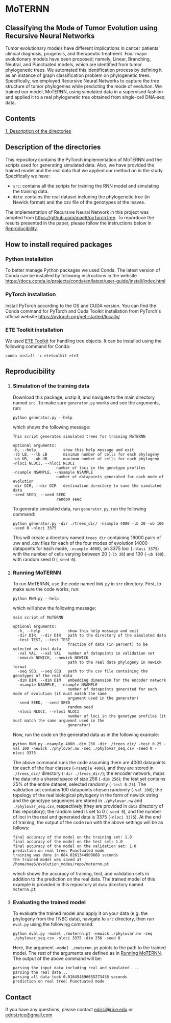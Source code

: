 # MoTERNN 
## Classifying the Mode of Tumor Evolution using Recursive Neural Networks
Tumor evolutionary models have different implications in cancer patients' clinical diagnosis, prognosis, and therapeutic treatment. Four major evolutionary models have been proposed; namely, Linear, Branching, Neutral, and Punctuated models, which are identified from tumor phylogenetic trees. We automated this identification process by defining it as an instance of graph classification problem on phylogenetic trees. Specifically, we employed Recursive Neural Networks to capture the tree structure of tumor phylogenies while predicting the mode of evolution. We trained our model, MoTERNN, using simulated data in a supervised fashion and applied it to a real phylogenetic tree obtained from single-cell DNA-seq data.
## Contents

[1. Description of the directories](#description-of-the-directories)

## Description of the directories
This repository contains the PyTorch implementation of MoTERNN and the scripts used for generating simulated data. Also, we have provided the trained model and the real data that we applied our method on in the study. Specifically we have:
- `src`: contains all the scripts for training the RNN model and simulating the training data.
- `data`: contains the real dataset including the phylogenetic tree (in Newick format) and the csv file of the genotypes at the leaves. 

The implementation of Recursive Neural Network in this project was adopted from https://github.com/mae6/pyTorchTree. To reporduce the results presented in the paper, please follow the instructions below in [Reproducibility](https://github.com/NakhlehLab/MoTERNN#reproducibility).
## How to install required packages
### Python installation
To better manage Python packages we used Conda. The latest version of Conda can be installed by following instructions in the website https://docs.conda.io/projects/conda/en/latest/user-guide/install/index.html

### PyTorch installation
Install PyTorch according to the OS and CUDA version. You can find the Conda command for PyTorch and Cuda Toolkit installation from PyTorch's official website https://pytorch.org/get-started/locally/

### ETE Toolkit installation
We used [ETE Toolkit](http://etetoolkit.org) for handling tree objects. It can be installed using the following command for Conda:
```
conda install -c etetoolkit ete3
```
## Reproducibility
  1. ### Simulation of the training data
     Download this package, unzip it, and navigate to the main directory named `src`. To make sure `generator.py` works and see the arguments, run:
     ```
     python generator.py --help
     ```
     which shows the following message:
     ```
     This script generates simulated trees for training MoTERNN
     
     optional arguments:
     -h, --help            show this help message and exit
     -lb LB, --lb LB       minimum number of cells for each phylogeny
     -ub UB, --ub UB       maximum number of cells for each phylogeny
     -nloci NLOCI, --nloci NLOCI
                        number of loci in the genotype profiles
     -nsample NSAMPLE, --nsample NSAMPLE
                        number of datapoints generated for each mode of evolution
     -dir DIR, --dir DIR   destination directory to save the simulated data
     -seed SEED, --seed SEED
                        random seed
     ```
     To generate simulated data, run `generator.py`, run the following command:
     ```
     python generator.py -dir ./trees_dir/ -nsample 4000 -lb 20 -ub 100 -seed 0 -nloci 3375
     ```
     This will create a directory named `trees_dir` containing 16000 pairs of .nw and .csv files for each of the four modes of evolution (4000 datapoints for each mode, `-nsample 4000`), on 3375 loci (`-nloci 3375`) with the number of cells varying between 20 (`-lb 20`) and 100 (`-ub 100`), with random seed 0 (`-seed 0`).
   2. ### Running MoTERNN
      To run MoTERNN, use the code named `RNN.py` in `src` directory. First, to make sure the code works, run:
      ```
      python RNN.py --help
      ```
      which will show the following message:
      ```
      main script of MoTERNN

      optional arguments:
        -h, --help            show this help message and exit
        -dir DIR, --dir DIR   path to the directory of the simulated data
        -test TEST, --test TEST
                              fraction of data (in percent) to be selected as test data
        -val VAL, --val VAL   number of datapoints in validation set
        -newick NEWICK, --newick NEWICK
                              path to the real data phylogeny in newick format
        -seq SEQ, --seq SEQ   path to the csv file containing the genotypes of the real data
        -dim DIM, --dim DIM   embedding dimension for the encoder network
        -nsample NSAMPLE, --nsample NSAMPLE
                              number of datapoints generated for each mode of evolution (it must match the same
                              argument used in the generator)
        -seed SEED, --seed SEED
                              random seed
        -nloci NLOCI, --nloci NLOCI
                              number of loci in the genotype profiles (it must match the same arguemnt used in the
                              generator)
      ```
      Now, run the code on the generated data as in the following example:
      ```
      python RNN.py -nsample 4000 -dim 256 -dir ./trees_dir/ -test 0.25 -val 100 -newick ./phylovar.nw -seq ./phylovar_seq.csv -seed 0 -nloci 3375
      ```
      The above command runs the code assuming there are 4000 datapoints for each of the four classes (`-nsample 4000`), and they are stored in `./trees_dir/` directory (`-dir ./trees_dir/`); the encoder network, maps the data into a shared space of size 256 (`-dim 256`); the test set contains 25% of the entire dataset, selected randomly (`-test 0.25`). The validation set contains 100 datapoints chosen randomly (`-val 100`); the topology of the real biological phylogeny in the form of newick string and the genotype sequences are stored in `./phylovar.nw` and `./phylovar_seq.csv`, respectively (they are provided in `data` directory of this repository); the random seed is set to 0 (`-seed 0`), and the number of loci in the real and generated data is 3375 (`-nloci 3375`). 
      At the end of training, the output of the code run with the above settings will be as follows:
      ```
      final accuracy of the model on the training set: 1.0
      final accuracy of the model on the test set: 1.0
      final accuracy of the model on the validation set: 1.0
      prediction on real tree: Punctuated mode
      training was done in 684.0261344909668 seconds
      the trained model was saved at /home/mae6/evolution_modes/repo/moternn.pt
      ```
      which shows the accuracy of training, test, and validation sets in addition to the prediction on the real data. The trained model of this example is provided in this repository at `data` directory named `moternn.pt`
   3. ### Evaluating the trained model
      To evaluate the trained model and apply it on your data (e.g. the phylogeny from the TNBC data), navigate to `src` directory, then run `eval.py` using the following command:
      ```
      python eval.py -model ./moternn.pt -newick ./phylovar.nw -seq ./phylovar_seq.csv -nloci 3375 -dim 256 -seed 0
      ```
      Here, the argument `-model ./moternn.pt` points to the path to the trained model. The rest of the arguments are defined as in [Running MoTERNN](https://github.com/NakhlehLab/MoTERNN/blob/main/README.md#running-moternn). The output of the above command will be:
      ```
      parsing the input data including real and simulated ...
      parsing the real data...
      parsing all data took 0.016454696655273438 seconds
      prediction on real tree: Punctuated mode
      ```
## Contact
If you have any questions, please contact edrisi@rice.edu or edrisi.rice@gmail.com
